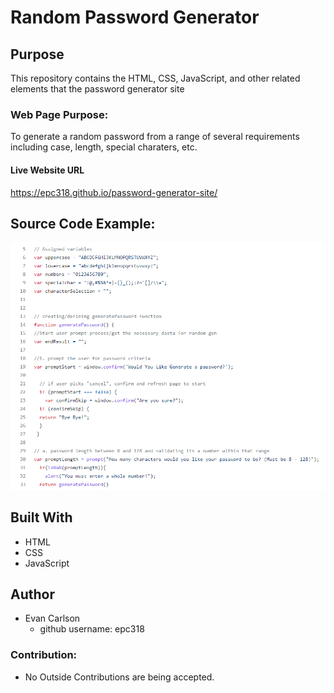 # Random Password Generator

## Purpose
This repository contains the HTML, CSS, JavaScript, and other related elements that the password generator site

### Web Page Purpose:
To generate a random password from a range of several requirements including case, length, special charaters, etc.

#### Live Website URL
https://epc318.github.io/password-generator-site/

## Source Code Example:
![alt text](https://github.com/epc318/password-generator-site/blob/main/Develop/images/source_code_ex.PNG)

## Built With
* HTML
* CSS
* JavaScript

## Author
* Evan Carlson
    - github username: epc318

### Contribution:
* No Outside Contributions are being accepted.
